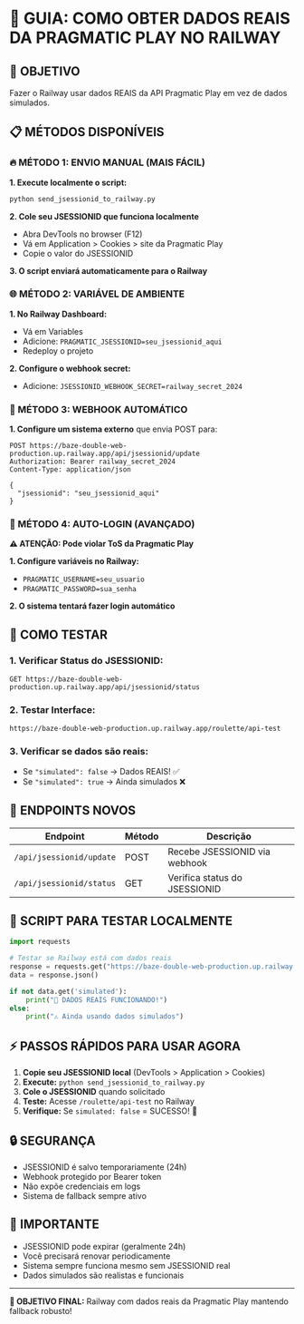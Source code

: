# 🚂 GUIA: COMO OBTER DADOS REAIS DA PRAGMATIC PLAY NO RAILWAY

## 🎯 OBJETIVO
Fazer o Railway usar dados REAIS da API Pragmatic Play em vez de dados simulados.

## 📋 MÉTODOS DISPONÍVEIS

### 🔥 MÉTODO 1: ENVIO MANUAL (MAIS FÁCIL)

**1. Execute localmente o script:**
```bash
python send_jsessionid_to_railway.py
```

**2. Cole seu JSESSIONID que funciona localmente**
   - Abra DevTools no browser (F12)
   - Vá em Application > Cookies > site da Pragmatic Play
   - Copie o valor do JSESSIONID

**3. O script enviará automaticamente para o Railway**

### 🌐 MÉTODO 2: VARIÁVEL DE AMBIENTE

**1. No Railway Dashboard:**
   - Vá em Variables
   - Adicione: `PRAGMATIC_JSESSIONID=seu_jsessionid_aqui`
   - Redeploy o projeto

**2. Configure o webhook secret:**
   - Adicione: `JSESSIONID_WEBHOOK_SECRET=railway_secret_2024`

### 🔄 MÉTODO 3: WEBHOOK AUTOMÁTICO

**1. Configure um sistema externo** que envia POST para:
```
POST https://baze-double-web-production.up.railway.app/api/jsessionid/update
Authorization: Bearer railway_secret_2024
Content-Type: application/json

{
  "jsessionid": "seu_jsessionid_aqui"
}
```

### 🤖 MÉTODO 4: AUTO-LOGIN (AVANÇADO)

**⚠️ ATENÇÃO: Pode violar ToS da Pragmatic Play**

**1. Configure variáveis no Railway:**
   - `PRAGMATIC_USERNAME=seu_usuario`
   - `PRAGMATIC_PASSWORD=sua_senha`

**2. O sistema tentará fazer login automático**

## 🧪 COMO TESTAR

### 1. Verificar Status do JSESSIONID:
```
GET https://baze-double-web-production.up.railway.app/api/jsessionid/status
```

### 2. Testar Interface:
```
https://baze-double-web-production.up.railway.app/roulette/api-test
```

### 3. Verificar se dados são reais:
- Se `"simulated": false` → Dados REAIS! ✅
- Se `"simulated": true` → Ainda simulados ❌

## 🔧 ENDPOINTS NOVOS

| Endpoint | Método | Descrição |
|----------|--------|-----------|
| `/api/jsessionid/update` | POST | Recebe JSESSIONID via webhook |
| `/api/jsessionid/status` | GET | Verifica status do JSESSIONID |

## 📱 SCRIPT PARA TESTAR LOCALMENTE

```python
import requests

# Testar se Railway está com dados reais
response = requests.get("https://baze-double-web-production.up.railway.app/api/roulette/statistics/enhanced")
data = response.json()

if not data.get('simulated'):
    print("🎉 DADOS REAIS FUNCIONANDO!")
else:
    print("⚠️ Ainda usando dados simulados")
```

## ⚡ PASSOS RÁPIDOS PARA USAR AGORA

1. **Copie seu JSESSIONID local** (DevTools > Application > Cookies)
2. **Execute:** `python send_jsessionid_to_railway.py`
3. **Cole o JSESSIONID** quando solicitado
4. **Teste:** Acesse `/roulette/api-test` no Railway
5. **Verifique:** Se `simulated: false` = SUCESSO! 🎉

## 🔒 SEGURANÇA

- JSESSIONID é salvo temporariamente (24h)
- Webhook protegido por Bearer token
- Não expõe credenciais em logs
- Sistema de fallback sempre ativo

## 🚨 IMPORTANTE

- JSESSIONID pode expirar (geralmente 24h)
- Você precisará renovar periodicamente
- Sistema sempre funciona mesmo sem JSESSIONID real
- Dados simulados são realistas e funcionais

---

**🎯 OBJETIVO FINAL:** Railway com dados reais da Pragmatic Play mantendo fallback robusto!